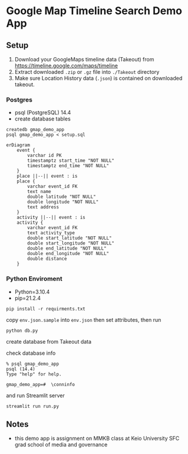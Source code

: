 # Google Map Timeline Search Demo App

## Setup

1. Download your GoogleMaps timeline data (Takeout) from <https://timeline.google.com/maps/timeline>
1. Extract downloaded `.zip` or `.gz` file into `./Takeout` directory
1. Make sure Location History data (`.json`) is contained on downloaded takeout.

### Postgres

- psql (PostgreSQL) 14.4
- create database tables

```shell
createdb gmap_demo_app
psql gmap_demo_app < setup.sql
```

```mermaid
erDiagram
    event {
        varchar id PK
        timestamptz start_time "NOT NULL"
        timestamptz end_time "NOT NULL"
    }
    place ||--|| event : is
    place {
        varchar event_id FK
        text name
        double latitude "NOT NULL"
        double longitude "NOT NULL"
        text address
    }
    activity ||--|| event : is
    activity {
        varchar event_id FK
        text activity_type
        double start_latitude "NOT NULL"
        double start_longitude "NOT NULL"
        double end_latitude "NOT NULL"
        double end_longitude "NOT NULL"
        double distance
    }
```

### Python Enviroment

- Python=3.10.4
- pip=21.2.4

```shell
pip install -r requirments.txt
```

copy  `env.json.sample` into `env.json` then set attributes, then run

```shell
python db.py
```

create database from Takeout data

check database info

```shell
% psql gmap_demo_app
psql (14.4)
Type "help" for help.

gmap_demo_app=#  \conninfo
```


and run Streamlit server

```shell
streamlit run run.py
```

## Notes

- this demo app is assignment on MMKB class at Keio University SFC grad school of media and governance
